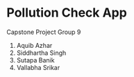 # Pollution Check App

Capstone Project
Group 9
1) Aquib Azhar
2) Siddhartha Singh
3) Sutapa Banik
4) Vallabha Srikar